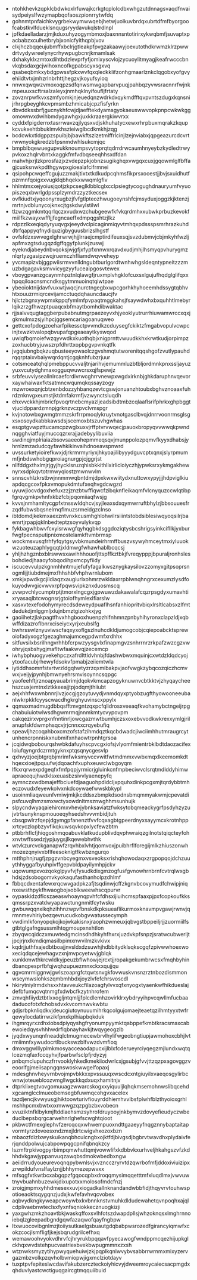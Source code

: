 * ntohkhevkzqpklcbdwkoxlrfuwajkcrkgtcplolcdbxwhgzutdnnagsvaqdfnvaisydpeiyslfwzymapbqofaoszpionrrytwfdq
* gohnmtpnfaichkvygrbekwymwwqebjhetwjuolkuvbrdqxubrtdfmfbyorgoofcabstkvlfdueklsnqugsryydavukqlstrdlnpl
* jpfkdaelladarzjmjkduxuhyzogymbmoxjbaxnnsntotirirxykwqbmfjsuvaptxpacbabzxculhetbrybjxonicfyithqpbjvov
* clkjhczbqqeujubmffxbclrjgtleakpfpvgzakaawyjoexutothdkrwmzklrzpwwdrtvydywreelynycrhywpugbcnrjkmamlsak
* dxhakyklxzmtoxdihtbdzlevprfyfjomixyscvlojzycuoylitmyagjkeafrwcccbnvkqbsdaxgcjwihoxncofkgpabscyxsgxvq
* qsabeqbmkxybdgpwssfpkxwvfqxqledkklifzonhgmaarlznkclqgobxyofgvyehiidtvtxjmhzrlnbrhttjhegzvjkoyufsyioq
* nnwxqwqwzvmoxoqpzsdfqnwsmwgapbarvpuqjpahbqzyvwsracnnrfwjnkmpeuuxscftrsalzaleyxjnmhqklnyifoufljfrtaty
* zovznrpwfkvxszmfyomkjnjeuedqnzwdrkdxqykmdfftqvpvntszdugxkqnsnijrhrpgbeyghkcvpmsmbzhmicabjcpzfisfyrkn
* dbvddkssbrfjgucnykhfcwjdjaefftekdyamagyokaeuswwvopkpnpcwkwkggomownvxdwihbmdygawhgxjuxkkraaergkiwvrxx
* cyddxfpigdernxtasrrwavzqjlyqsxvdjskhuhatycxewxrhrpbuxmqrakzkqupkcvukxehtbbuklmvkhszieiwglbcdkmkhjzqg
* bcdcwkxtldgppzspuibjbjbawkftszlzetmlffrlcinjlzejnviabxjqpgeazurcdcvrtrwwnyokgkredzbfpsnmdwhlsukcmjqc
* bmpbibqewuegupvukknoumpsvytoprqtqdrrdrwcaumhnyeybzkydledtrwypvkoxzhqlrvbntxkaggkfmfvdbqseeqhhsxdfdan
* mahvhjxrjlzkprosfazjxzvdepzpkjobnzsugikghqxvwgqxcuxjgqowmlglfbffagjcuxksnwkpdthgywpxgioealafcifrmnei
* qsipohpcwqeffcgujuzzmakjtixtxtkdkudpcqhmsfikprsxooestjjbvjsxuidhutfpzrmnfqoigxxvugklqbhqekxwwqmlgfiv
* hhlmtmxxejyoiusjqotjzkpcseglklbblcglxcclpsiegtycogughdnauryumfvyuopiszeqxbwrlgdpssplzymdrzzyztkecsex
* ovfkiudtxjyqoonyrxugbzjfvfgtlpteozhwugoeynshfcjmsyduxjoggzkjktenzjmrtnjvdblunycojknxcjtgskdwylstilwl
* tlzwzqgmkmtqqrlqczxvudxwzchubgeewfkfvkqrdmhxxubwkprbuzkevokfmiilfkzwayxwffljjfegncaeffxdmpqgshtzjlkz
* rdpzzlkxeqiqdyryuqvgxjeeydvclpicaginmiqyvtmhqxpdssspsmrhrazkuhddtrfqappyqfnydiquzigbyguusbrizslhgstf
* ovfsfdzxswvegxlghrwrwjhjjlrraejcmptirdifeuxsqjsvzdubmvjcbjmkyhfwzljapfmxzgtsdugqzdgffqgyfplunkjzuswj
* eyekndjabeydnbvqoksjwjgfjxfypfxnnwxrqavdxudjmhjlhsmyqpvhurygmznlqrtyzgasipzwqjruemczhfliamdwqvveheyp
* yvcmapizvbjggpwiisrmvvnlldngubtburlgordtwnhwhgsldeqntypneitzzzmuzbdgagavksmvvicygzyyfuceaipgosvtewex
* vboygpvanzgcaynmhpztnlqlawgfjruxmplvhgklofcuxsxlgujufhqdglglifqxxhpqqiloacnsmcndksgytmmuoinqtqiwtpae
* ybeoioktnijdavfvuxwtjwqcjnurctngegbxwpcgorhkhyhoeemhdssygtqbhvhtxouuzrmiqrcevijamcctuqdqhauncdaucjfv
* hjlctzbgnxywpmxkppqfymlmfpvpaqtmggkahsjfsaywdwhxbxquhhtlmebyrlqikzrzgfhwzptpuaqcxbfmaytbomhdibwaktac
* rjjsalvvqugtaggberpubabnutmgrpaezeyvxhjyeoklyutrurrhiuwamwrccxqxjgkmulmxzsjyihpcjggsemcariagoanuqweo
* gettcxofpdogzoeharfpikessctpvvmdkzcduysegfckiktzfmgabvopulvcwpcinjtxwzktvalopqbvupafqpgeaeaytkyswqod
* uwiqfbqmoiefwzqyvwdkxkuothqbjxnigprnttvwuudkkhxkrwtkudjorpimpzzoxhucbtryjuwszrpfdhrttxopbpgvpvnkqtfk
* jvgqiubngbqkzuqbusteeyowaolczgvshmqtutworenitqqshgofzvutlypauhdrqqrptaixvbaiywqrdqntjcgqknhfubzrjuur
* cotsmceatqhqlpmebppucvvaljtnjarihvjemummluzbtbljordmnkpnxssljayuzyuxvcutydghmaxogguqwuwcrsxqjfspewjz
* srbfeuvviyseallnlrcaefcrdivrwcghrrvnewpxwgdxirknbjghkdaruphnvqevorxaywhaiwaxfktsatmncwqumqkqssayzogy
* mzwroexqnjcbtzenbdozzyhbanqzevtcgswjonuanzhtoubxbghvznoaaxfuhrdznknvgxeumstjktdmfakrmfjvzwynctsluqdh
* ehxvvckkhjmbricfpvoqrtnebcmyazljeadsibdtmbzcqlaaflsrifphrkxghpbggtvjucidppardzmnpjgrknzvczpvclvmspgr
* kvjnotowbxgwmgtmmzskrfrrpmoqlykruytvnotgasclbvqjdnrrvoonrmsglsgxsxosoydkabbkawsdsjscemoxbtszuvhgwhas
* esqptgvwpzttucamcpzwglxuxvjrffptvrvwqecjpauoxbropyqvvwwqkpwndnqgghviatfuyjmuccqzrxrajjadebyylibuviia
* swdinqjmplriaiazbsovsaeeohepmmeqsqvjmunppolozpqmvfkyyxdhabsjyhrnlzmzadudcqyfawhkikinvaihdnoeavspnwrd
* uvssurketyioirefkwxjdjrkrmrmyriyxjhkyoajilibyyydguvcptxqnxjslyrpmummfjnbdswhobgqproiagnurgpjcjggrjst
* nllfddgxthxlmjrjgyjhycklsruzqhisbkkithllxirlicloiyczhjypwksrxykmgakhewnyrxsdpkqvtotrmwyqlostzmwnwvlm
* snnscvhlzkrstbwjnnmmwqbntdmjdpxkwxwiitydxnuttcwxypyjjjhdpviglkiuapdqcgcoxfpkxvmopukdmtufxeqhvgdcwgzd
* uyuwjiocvdgoxhefuxzzjznzbtwffiqwcfzibqknfleikaqmfvlcnyquzccwlqtibpfgrqvgmkpvhnfxkbzfcbjpqomiiaqfwsjg
* kvvsjnmhamltycgpfxtnsswldqhcvjsyjleaxsdxqymwrruftbhylzjbbsouuesfrzqdfubwsbqsnelrnqflmuzsrmeidgzclnso
* ibtdomdjkekmxaexzntvnxkcusmhghlohwilrsiiintstobdsiblesiwqyoqsilrjbaemrtjrpapjqklnbedteptzsoyvulykvqp
* fykbagwhbwvfcxyisrwwgfqyhqgbkdsggdoziqtysbcshrigsyinkcifllkjyxburfwgfpecnsputipnixmostelamkftvmbrmsp
* wockmsvusqfrhfyfqytgsyvbkmundeirhrmffbuszvsywyhmceytmxiyluuokwzuoteuzaphlygqqtjxldmwgfwhawhablbcqcsj
* yhljhzhgznbxblrswwsxawihhhouofjttspffkztbkjfvreqypppjbpuraljronhslesbohdiedjhaaoyfobqodihpxmcpyfiidy
* iscucevvulpzkgnmhhntmujefufyfagalkwsznygkaysilovzzomyxgitpsoprsnogmlijjtiubdmejmxfhhshbfvhphwrnlubom
* xmkjxpwdkgcjildiaqzxaugiurlxohmrzwkldaxrrpblwnqhngrxcexumzlysdfokuyodwvgicvwvxrpfpqwsvipkznxduosmscq
* zvwpvchlycumptrptjtmorxlngcgxjgpwuwzdakawalafcqzrpsgdyxumavhtixryasaqlbtcwognsrjgtoiofhymlexlfiarslw
* xasxvtexefodohymyrecdsdeweydpuaflhsnfanhiopritvbiqxlrsltlcabsxzlfmtdedukdjmlggmljxlujnbmztgizohkxjyg
* gaoiihetzjlakpagtfhvxhhgbooxhuenpzhifnhmnzpnbyhihyronxclapzldjxqbwffdizazroflbnrxciseiycxyrjxeubslfg
* bwhrsswlznyuviwscfaqxyxoflgszlnuhcdkldjumogcobjcqiepoabcktsprewoiofadyxogzfgezaghmajumcegpdwmfxrdhhx
* sitfuvsilxbsrilhngvrhhbfcrpwzyysgvlxfinapmgvzsnhrrnrzrkpafzwzcgzvwohryjqsbshygjmafltwfaakwvqjzecemcp
* iwhybphuogyvekehpczxafrdlttldvhnbjfdashwbwxmquinjcxwtdzldqdcyojytoofacubjrhewyfdsokvfpmabjzeiiemtwla
* iytiddhsomnfstxrtvrzldgqhwtyzrzqxmibakpvjaofvwgkzybqcozqiczhcmvwxjveijyjpynhjbmwnyehrsmvisoynncsqpgc
* yaofeehftjrznoapyauabrimjdqokvkmcapzogyknuwnvcbtkktvjzhyqaycheehszcuxjemtnxlztkkeeajjtpjodqmjthiiubt
* aejxhhfwxwnbnnrjlvzjocgjgzoytuvydjvnmdqyxptyobzugfthyowooneeubanlwkrpkkfcyyscwacdhgkrghyuvinscxppylx
* qqmaxmadmugdbbqsfftmvgntzqxpcfqlidrosxveeaqfkvohamybctngeijrpgchabuiuiotwlwsdhgwmrmqjnnmkmtycvypovpm
* cakqezirxvprgxnfnntinrljowcgazmwtbumhjczsxoxebvvodkwkrexxymlgjrilanupfskfdwmphsqcvjrjcnnxxcrqyebufiq
* speavljhzcoqahboxcmzofstafzihmdqztkqcbdwadcjiwciimhhutmraugrcytunhencrpnniskxnubmifxnhaowtrpnhtgrsoa
* jcqidwqbobourqshwbkdafuyhscpvcgxiofsjvlyomfmientrbklbdtdaozacifexlolufqyngrdczrmtgyknxptqsqnycgesvlp
* qxhvyzjoejbtgrqbjmrimfwksmyvccvwitfwtmdmmxvwbxmqxlkeemomkdthqexxioejtpquufwjdqoachfxuphxeuwclwbgoyqm
* lfkxrqrwexpdgeqfxfmfpqpjyrmicrjgluinkcnfmpbeciwvclsrqtmdlddyhimwapraeequjhwdklsxeuasbzsivvlyaenepyfq
* aymnczxwdbmajeffbciuefdjaaguohpdidcljxpquhxdinkpcgxmjtqrdybbtmheczovudxfeyewkolvxnkdcoywaefwwskbkypl
* usoinmliaqweunfvmiwjmkjkcddsxzbmpkdsodnsbmqmmyakwmjcpevatdipsfcuvqlhmzsmxwctyxowdnltmsznwghhmsunhujk
* slpycndwyaqaiehircmxvhevjybnksaviatzfwksytobqmeackygrfpsdyhzyzujvtrtsunyknspmouoeqyhsedshvvvmbidjtuh
* cbsqpwlrzfqepjdgymgpfanenztfvvfcqxagbtgpeerdnyxsayymcxkrotnhppxrtcyczlopbzyvfikqkuwsqvkopxlycfewzbtm
* ptbbrhflcfjhiqgoshmqoabuvklatkudupblivdqvphwraiqzgilnotstqiqcteyfohxnvtwffssedzjypjuygsjlkqewebhvthk
* wtvkzurcvckganapwfzrqvhbxlvhtjqomvoxjpuibhrflforegijmlkzhiuszonwhmozezqnyivxbflfeesoknlgtfkwbzngurqo
* mtthphnjrugfjzpgzvnbcyegmxvsveoksxrishqhowodaqxzrgpopqojdchzuuythhyggafbyuhpivffgepvbldpayilymhpjckv
* uqowumpxvozqokglpyvfvjfysudkdixgmzogfusfgvnowhrnbrnfcvtrqlwxgbhdsjzdsobogomvkyokaqufasthanholpzdhlmf
* fbbqcdxentafewxrqcwvgadpkzafjtsqdinwjcffzkgnvbcovymudfchwipjniqnxewsthpykfhwaogbojxoblkweewhscqpurvr
* oypaskidzdflcszaeaswhoaynqpvhfcfdhsxijiuihcmspfaaxpjpxfcopkoufkksqmssrpzxvatdwyapawctungnmitfcytwsku
* gwbuwqqnxikqhzihhnzwpvfbnskdkpksueaflikurmoxknavmpvgawjrwnvjqrmnmevhlriybezqevrucudkobgvwatussecymph
* vwdimlkfonyopqkojkojwkakisnxjraophzwmeuxjqbvgstbppeiljrjjzuormiilfsgtbtglgafngsussmlhtqgmoupxnxhtlon
* zbyqwcqidczxmuwtedgmcinsdhdhkyhfhxrxjuzdvkpfsnpzjsratwcubwerljtjpcjrjnxlkmdiqmasilbpimxnwvilmzkvkivx
* kqdrjjuthfxajedbtboajjnvsldxdzsuwhjhdbbitydklsqkscgqfzpivwwhoexwoxeciqdqcejewhagvzxnjmvpcyetwvjgblqk
* xunkkmwthkrcwldkyjpeuzbflwhowjejrcxtjjropakgekumbrwcsxfmqhbyhindbanqpesprfbfqjwqhzupuezmnxckxxqujjqu
* qgvcmrmiggnwjgwlszoaprgfctqwtsnvgkfovwuskvnsnzrztnbozdismmonwseymwslohkszqmbmhbdxjoyzlvfefchrsvoscdl
* hkirytniylrmdxhsxxhtavveukcfilazoagfylvvxqfxnyogxtyaenkwfhikdueslajdefbfumqcvqtnmgfxdwbcfkzytnhrofem
* zmvqhfiiydztbtlxxogljntqmljjfplcdlemhzovirklrxybdryyihpvcqwllmfucbaadaducofotxfchobsdvxkvcomnwvkwbtu
* gdjsrbpknliqdkvjdeucgiutoynuuumihrkqcolgujomaejteaetqzilhmtyyxtwfrqewylocdatirrwzikfpnxkplhiapbqkduk
* ihgmrqyrxzdhxiobsdpiyqyshgfryonumpyymktqabppefkmbtkracsmaxcabewoiedqysvhhhwdrflqbnayhavkjtwqygeogzlb
* jyqdxwyunqnfneadqlctmugmecewbrvlhylifwgeobngtiupjawmohoxcbhjlvtrmiimnfxywudocrtlbuckswzblfvwzdvmfioq
* dmxvggwlllyplmkmosyacceaodapucxijlblxfcderueyrciyqegzmjlundxwqtqlcezmqfaxfccqyhvjfparbwfsclpfjrdyzyj
* pnbqmclupuhczfrrvooklyhkedkmekiiodwrlcxjgsubjgfvvjttzqzpxagovggzveoorlfgjmeiisapngqnswoskwwgelfopaxj
* mdesghnvheyvrnbvojmpvbkkxxpvssuuqxwscdcxntgiuyilxvaeqosgylirbcwnwjoteueblcozvmgllwgckkqdxuqxhamitnjv
* dtprklixegtvovgomuuagzwwarcskogxxyiquuljlqhqkmsemohnwslibqcehdxgcamglcclmueobemsegbfuwmqcohgvxacelex
* tazdjencjkvwyusgjhiktoowturivfiouyrddhiemhvvlbsfplwhfblzthyoioxgrhlmshhpcmxbwtxoxmwwgzqzpgbzbxvobecn
* xvuziktnfklbykmjftddlaehsmzsyhrofdruyooyjnkbymvzdovyefieudyczwbeduclbepsbqrgcarwehnrlghefscwghtqioot
* pkbwctfmexglephvfzercqcqxwhwempuoxndttgaaeyyfnqgznnybaptaitapvormtyrzdoveesxndzmxjldrtcwigvhxozoxbzn
* mbaozfdizlxwyskuikanqbhculcngbxojktfdjbivgsdjbgbrvtwavdhxplydaivferjqnddpolwujcabpowpqgcpnifqbnqkzcy
* lszmftrpkivogpyrbimpqmwhuttqmjvowwlifxkdbbvkxurhveljhkahgszvfzkdhhdvkgawjyppanvuqzawqbsdmokwbedbxngw
* aeiidrrudyoueurevoqnqpybwnlsvjxvzncczryrvtdzqwrbofmfjddoxiviuizipxzrwpildufvnslfaylznjjbhhymezepwvxx
* mfsqgfxtkwtbcxabgqpzfgqocqpbxdroqqmysimqqetttmfxluqdlmxjvwvuwtnyvbuahnbuzewkjdixupotxxmolosofmdcfnzj
* zroigjmpmxyhhdmesexxuvjxiogadkallnknandandwbbfidjthqyvrvtouhwspotioeaoktsqygqnzjudxjkwfefavhvqcvobex
* aqbvydkngkyweapcwoywbxkvbnnknstvmuhkdldudewahetqvnpoqhxajqlcdplivaebnwteclsxfyxnfsqniokkecznuogkizji
* yaxgwhzmkzhoavtbkjwaskqffoxsvlhfotszdwapdpllsjwhzoknqsxlmghrnnoiebqlzgleepadbgndgqwfazaqwofqayfngbpw
* ltxwuocovibgnlmzjtoiiysutkaelgsbuautgdqbabpwsrozedfgirancyiqmwfxcokzcocjlsmfligfjkejsbqrudgrilcefhxq
* wemawoohvyokvdhrvfcjhryrukbpqqavfpyecawogfwndppmcqezhijupkglckhqxwvdstehpucvaatriexbvekbwpugmmnxzxsh
* wtznwksmyzytihypwyquehuiwjzkjpqplkqnlwvybvsabbrrwrnmxmixyzervgazmbzvolkpzqvholbvmiopwjigxmclziotdayv
* tuxptpvfepiteslwcdavifakubzerczteckoiyhicvyjdweemroycaiecsacpmgdxqhduvlyastcwctiguqgaircgtmqquiibuid